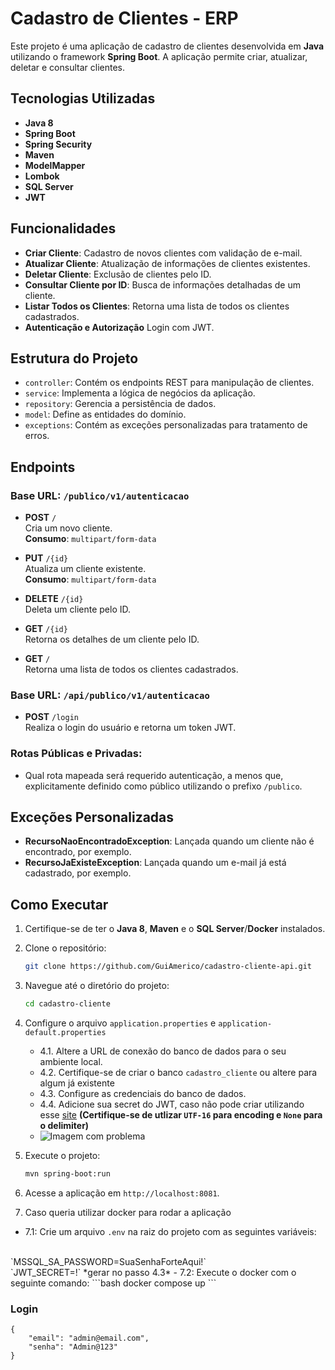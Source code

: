 [//]: # (```markdown)
# Cadastro de Clientes - ERP

Este projeto é uma aplicação de cadastro de clientes desenvolvida em **Java** utilizando o framework **Spring Boot**. A aplicação permite criar, atualizar, deletar e consultar clientes.

## Tecnologias Utilizadas

- **Java 8**
- **Spring Boot**
- **Spring Security**
- **Maven**
- **ModelMapper**
- **Lombok**
- **SQL Server** 
- **JWT**

## Funcionalidades

- **Criar Cliente**: Cadastro de novos clientes com validação de e-mail.
- **Atualizar Cliente**: Atualização de informações de clientes existentes.
- **Deletar Cliente**: Exclusão de clientes pelo ID.
- **Consultar Cliente por ID**: Busca de informações detalhadas de um cliente.
- **Listar Todos os Clientes**: Retorna uma lista de todos os clientes cadastrados.
- **Autenticação e Autorização** Login com JWT.
## Estrutura do Projeto

- `controller`: Contém os endpoints REST para manipulação de clientes.
- `service`: Implementa a lógica de negócios da aplicação.
- `repository`: Gerencia a persistência de dados.
- `model`: Define as entidades do domínio.
- `exceptions`: Contém as exceções personalizadas para tratamento de erros.

## Endpoints

### Base URL: `/publico/v1/autenticacao`

- **POST** `/`  
  Cria um novo cliente.  
  **Consumo**: `multipart/form-data`

- **PUT** `/{id}`  
  Atualiza um cliente existente.  
  **Consumo**: `multipart/form-data`

- **DELETE** `/{id}`  
  Deleta um cliente pelo ID.

- **GET** `/{id}`  
  Retorna os detalhes de um cliente pelo ID.

- **GET** `/`  
  Retorna uma lista de todos os clientes cadastrados.
### Base URL: `/api/publico/v1/autenticacao`

- **POST** `/login`  
  Realiza o login do usuário e retorna um token JWT.

### Rotas Públicas e Privadas:
- Qual rota mapeada será requerido autenticação, a menos que, 
  explicitamente definido como público utilizando o prefixo `/publico`.

## Exceções Personalizadas
- **RecursoNaoEncontradoException**: Lançada quando um cliente não é encontrado, por exemplo.
- **RecursoJaExisteException**: Lançada quando um e-mail já está cadastrado, por exemplo.

## Como Executar

1. Certifique-se de ter o **Java 8**, **Maven** e o **SQL Server**/**Docker** instalados.
2. Clone o repositório:
   ```bash
   git clone https://github.com/GuiAmerico/cadastro-cliente-api.git
   ```
3. Navegue até o diretório do projeto:
   ```bash
   cd cadastro-cliente
   ```
4. Configure o arquivo `application.properties` e `application-default.properties`
   - 4.1. Altere a URL de conexão do banco de dados para o seu ambiente local.
   - 4.2. Certifique-se de criar o banco `cadastro_cliente` ou altere para algum já existente
   - 4.3. Configure as credenciais do banco de dados.
   - 4.4. Adicione sua secret do JWT, caso não pode criar utilizando esse [site](https://www.rapidtables.com/convert/number/ascii-to-hex.html) **(Certifique-se de utlizar `UTF-16` para encoding e `None` para o delimiter)**
   - <img src="https://cdn.discordapp.com/attachments/1028712344110514176/1372153262542684180/image.png?ex=6825bccf&is=68246b4f&hm=2fb396f7d7c456f1e9b98e7915c824497b8c854d6f002a78c5e630850efa218d&" alt="Imagem com problema"/>
5. Execute o projeto:
   ```bash
   mvn spring-boot:run
   ```
6. Acesse a aplicação em `http://localhost:8081`.

7. Caso queria utilizar docker para rodar a aplicação
- 7.1: Crie um arquivo `.env` na raiz do projeto com as seguintes variáveis:
<br>
`MSSQL_SA_PASSWORD=SuaSenhaForteAqui!`
<br>
`JWT_SECRET=<SuaSecretAqui>!` *gerar no passo 4.3*
- 7.2: Execute o docker com o seguinte comando:
```bash
   docker compose up
```

### Login
```
{
    "email": "admin@email.com",
    "senha": "Admin@123"
}
```